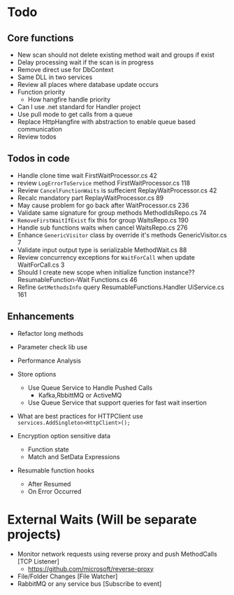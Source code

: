 ﻿# Todo

## Core functions
* New scan should not delete existing method wait and groups if exist
* Delay processing wait if the scan is in progress
* Remove direct use for DbContext
* Same DLL in two services
* Review all places where database update occurs
* Function priority
	* How hangfire handle priority
* Can I use .net standard for Handler project
* Use pull mode to get calls from a queue
* Replace HttpHangfire with abstraction to enable queue based communication
* Review todos
## Todos in code
* Handle clone time wait FirstWaitProcessor.cs	42
* review `LogErrorToService` method	FirstWaitProcessor.cs	118
* Review `CancelFunctionWaits` is suffecient	ReplayWaitProcessor.cs	42
* Recalc mandatory part	ReplayWaitProcessor.cs	89
* May cause problem for go back after	WaitProcessor.cs	236
* Validate same signature for group methods	MethodIdsRepo.cs	74
* `RemoveFirstWaitIfExist` fix this for group	WaitsRepo.cs	190
* Handle sub functions waits when cancel WaitsRepo.cs	276
* Enhance `GenericVisitor` class by override it's methods 	GenericVisitor.cs	7
* Validate input output type is serializable	MethodWait.cs	88
* Review concurrency exceptions for `WaitForCall` when update	WaitForCall.cs	3
* Should I create new scope when initialize function instance??	ResumableFunction-Wait Functions.cs	46
* Refine `GetMethodsInfo` query	ResumableFunctions.Handler	UiService.cs	161

## Enhancements
* Refactor long methods
* Parameter check lib use
* Performance Analysis
* Store options
	* Use Queue Service to Handle Pushed Calls
		* Kafka,RbbittMQ or ActiveMQ
	* Use Queue Service that support queries for fast wait insertion
* What are best practices for HTTPClient use `services.AddSingleton<HttpClient>();`

* Encryption option sensitive data
	* Function state
	* Match and SetData Expressions
* Resumable function hooks
	* After Resumed
	* On Error Occurred



# External Waits (Will be separate projects)
* Monitor network requests using reverse proxy and push MethodCalls [TCP Listener]
	* https://github.com/microsoft/reverse-proxy
* File/Folder Changes [File Watcher]
* RabbitMQ or any service bus [Subscribe to event]